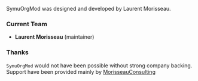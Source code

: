 SymuOrgMod was designed and developed by Laurent Morisseau.

### Current Team

* **Laurent Morisseau** (maintainer)

### Thanks

``SymuOrgMod`` would not have been possible without strong company backing.
Support have been provided mainly by
[MorisseauConsulting](http://morisseauconsulting.com)